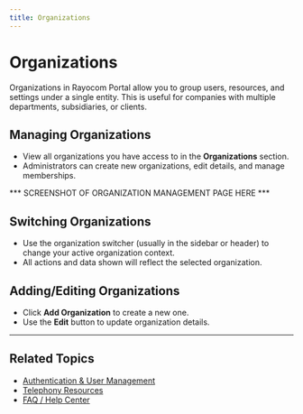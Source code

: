 ```yaml
---
title: Organizations
---
```


# Organizations

Organizations in Rayocom Portal allow you to group users, resources, and settings under a single entity. This is useful for companies with multiple departments, subsidiaries, or clients.

## Managing Organizations
- View all organizations you have access to in the **Organizations** section.
- Administrators can create new organizations, edit details, and manage memberships.

*** SCREENSHOT OF ORGANIZATION MANAGEMENT PAGE HERE ***

## Switching Organizations
- Use the organization switcher (usually in the sidebar or header) to change your active organization context.
- All actions and data shown will reflect the selected organization.

## Adding/Editing Organizations
- Click **Add Organization** to create a new one.
- Use the **Edit** button to update organization details.

---

## Related Topics
- [Authentication & User Management](./authentication.md)
- [Telephony Resources](./telephony.md)
- [FAQ / Help Center](./faq.md) 